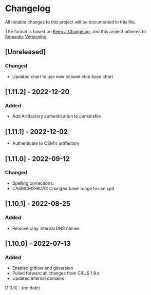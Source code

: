 # Changelog

All notable changes to this project will be documented in this file.

The format is based on [Keep a Changelog](https://keepachangelog.com/en/1.0.0/),
and this project adheres to [Semantic Versioning](https://semver.org/spec/v2.0.0.html).

## [Unreleased]
### Changed
- Updated chart to use new bitnami etcd base chart

## [1.11.2] - 2022-12-20
### Added
- Add Artifactory authentication to Jenkinsfile

## [1.11.1] - 2022-12-02
- Authenticate to CSM's artifactory


## [1.11.0] - 2022-09-12
### Changed
- Spelling corrections.
- CASMCMS-8076: Changed base image to use sp4

## [1.10.1] - 2022-08-25
### Added
- Remove cray internal DNS names

## [1.10.0] - 2022-07-13
### Added
- Enabled gitflow and gitversion
- Pulled forward all changes from CRUS 1.9.x
- Updated internal domains

[1.0.0] - (no date)
